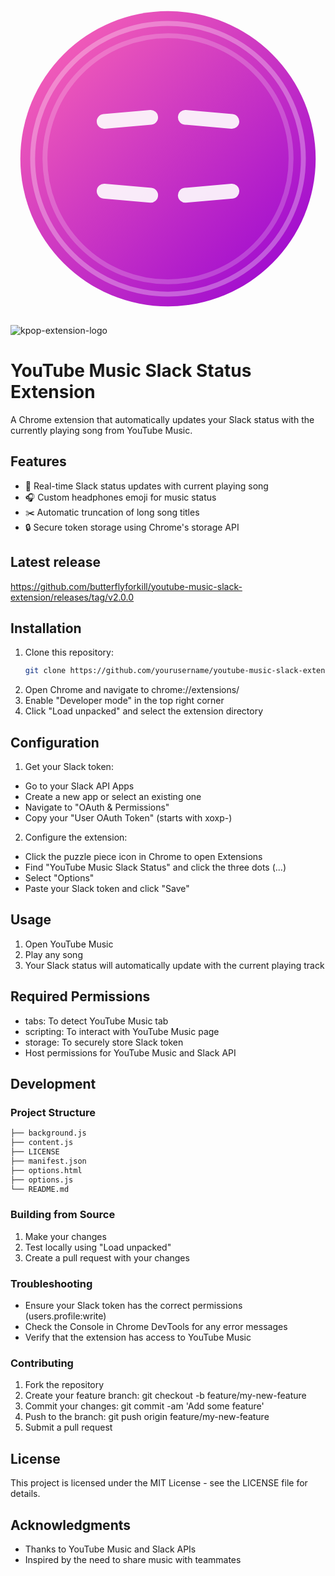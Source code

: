 <svg xmlns="http://www.w3.org/2000/svg" viewBox="0 0 128 128">
  <!-- Gradient definitions -->
  <defs>
    <linearGradient id="bgGradient" x1="0%" y1="0%" x2="100%" y2="100%">
      <stop offset="0%" style="stop-color:#FF69B4"/>
      <stop offset="100%" style="stop-color:#9400D3"/>
    </linearGradient>
    <linearGradient id="noteGradient" x1="0%" y1="0%" x2="100%" y2="100%">
      <stop offset="0%" style="stop-color:#00FFFF"/>
      <stop offset="100%" style="stop-color:#FF1493"/>
    </linearGradient>
  </defs>

  <!-- Background with glow effect -->
  <circle cx="64" cy="64" r="60" fill="url(#bgGradient)"/>
  
  <!-- Decorative elements -->
  <circle cx="64" cy="64" r="55" fill="none" stroke="#FFFFFF" stroke-width="2" opacity="0.3"/>
  <circle cx="64" cy="64" r="50" fill="none" stroke="#FFFFFF" stroke-width="2" opacity="0.2"/>
  
  <!-- Stylized Slack hash -->
  <g fill="#FFFFFF" opacity="0.9">
    <rect x="35" y="45" width="25" height="6" rx="3" transform="rotate(-5, 47.5, 48)"/>
    <rect x="68" y="45" width="25" height="6" rx="3" transform="rotate(5, 80.5, 48)"/>
    <rect x="35" y="75" width="25" height="6" rx="3" transform="rotate(5, 47.5, 78)"/>
    <rect x="68" y="75" width="25" height="6" rx="3" transform="rotate(-5, 80.5, 78)"/>
  </g>

  <!-- Stylized music note with gradient -->
  <path d="M60 30v35.5c-1.5-0.8-3.2-1.3-5-1.3-5.5 0-10 4.5-10 10s4.5 10 10 10 10-4.5 10-10V40h10" 
        fill="none" 
        stroke="url(#noteGradient)" 
        stroke-width="6" 
        stroke-linecap="round"
        stroke-linejoin="round"/>
  
  <!-- Sparkle elements -->
  <g fill="#FFFFFF">
    <circle cx="90" cy="30" r="2"/>
    <circle cx="95" cy="35" r="1"/>
    <circle cx="30" cy="90" r="2"/>
    <circle cx="35" cy="95" r="1"/>
    <circle cx="85" cy="85" r="2"/>
  </g>
</svg>

![kpop-extension-logo](https://github.com/user-attachments/assets/c632f457-09ca-41ac-9bf3-f2973e958147)

# YouTube Music Slack Status Extension

A Chrome extension that automatically updates your Slack status with the currently playing song from YouTube Music.

## Features

- 🎵 Real-time Slack status updates with current playing song
- 🎧 Custom headphones emoji for music status
- ✂️ Automatic truncation of long song titles
- 🔒 Secure token storage using Chrome's storage API

## Latest release
https://github.com/butterflyforkill/youtube-music-slack-extension/releases/tag/v2.0.0

## Installation

1. Clone this repository:
    ```bash
    git clone https://github.com/yourusername/youtube-music-slack-extension.git
    ```
2. Open Chrome and navigate to chrome://extensions/
3. Enable "Developer mode" in the top right corner
4. Click "Load unpacked" and select the extension directory

## Configuration

1. Get your Slack token:

- Go to your Slack API Apps
- Create a new app or select an existing one
- Navigate to "OAuth & Permissions"
- Copy your "User OAuth Token" (starts with xoxp-)


2. Configure the extension:

- Click the puzzle piece icon in Chrome to open Extensions
- Find "YouTube Music Slack Status" and click the three dots (...)
- Select "Options"
- Paste your Slack token and click "Save"

## Usage

1. Open YouTube Music
2. Play any song
3. Your Slack status will automatically update with the current playing track

## Required Permissions

- tabs: To detect YouTube Music tab
- scripting: To interact with YouTube Music page
- storage: To securely store Slack token
- Host permissions for YouTube Music and Slack API

## Development

### Project Structure

```bash
├── background.js
├── content.js
├── LICENSE
├── manifest.json
├── options.html
├── options.js
└── README.md
```

### Building from Source

1. Make your changes
2. Test locally using "Load unpacked"
3. Create a pull request with your changes

### Troubleshooting

- Ensure your Slack token has the correct permissions (users.profile:write)
- Check the Console in Chrome DevTools for any error messages
- Verify that the extension has access to YouTube Music

### Contributing

1. Fork the repository
2. Create your feature branch: git checkout -b feature/my-new-feature
3. Commit your changes: git commit -am 'Add some feature'
4. Push to the branch: git push origin feature/my-new-feature
5. Submit a pull request

## License
This project is licensed under the MIT License - see the LICENSE file for details.

## Acknowledgments

- Thanks to YouTube Music and Slack APIs
- Inspired by the need to share music with teammates
